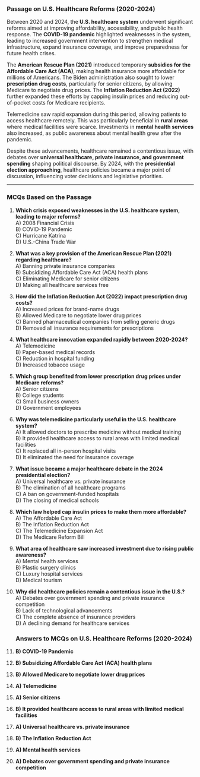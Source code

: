 ### **Passage on U.S. Healthcare Reforms (2020-2024)**  

Between 2020 and 2024, the **U.S. healthcare system** underwent significant reforms aimed at improving affordability, accessibility, and public health response. The **COVID-19 pandemic** highlighted weaknesses in the system, leading to increased government intervention to strengthen medical infrastructure, expand insurance coverage, and improve preparedness for future health crises.  

The **American Rescue Plan (2021)** introduced temporary **subsidies for the Affordable Care Act (ACA)**, making health insurance more affordable for millions of Americans. The Biden administration also sought to lower **prescription drug costs**, particularly for senior citizens, by allowing Medicare to negotiate drug prices. The **Inflation Reduction Act (2022)** further expanded these efforts by capping insulin prices and reducing out-of-pocket costs for Medicare recipients.  

Telemedicine saw rapid expansion during this period, allowing patients to access healthcare remotely. This was particularly beneficial in **rural areas** where medical facilities were scarce. Investments in **mental health services** also increased, as public awareness about mental health grew after the pandemic.  

Despite these advancements, healthcare remained a contentious issue, with debates over **universal healthcare,  private insurance, and government spending** shaping political discourse. By 2024, with the **presidential election approaching**, healthcare policies became a major point of discussion, influencing voter decisions and legislative priorities.  

---  

### **MCQs Based on the Passage**  

1. **Which crisis exposed weaknesses in the U.S. healthcare system, leading to major reforms?**  
   A) 2008 Financial Crisis  
   B) COVID-19 Pandemic  
   C) Hurricane Katrina  
   D) U.S.-China Trade War  

2. **What was a key provision of the American Rescue Plan (2021) regarding healthcare?**  
   A) Banning private insurance companies  
   B) Subsidizing Affordable Care Act (ACA) health plans  
   C) Eliminating Medicare for senior citizens  
   D) Making all healthcare services free  

3. **How did the Inflation Reduction Act (2022) impact prescription drug costs?**  
   A) Increased prices for brand-name drugs  
   B) Allowed Medicare to negotiate lower drug prices  
   C) Banned pharmaceutical companies from selling generic drugs  
   D) Removed all insurance requirements for prescriptions  

4. **What healthcare innovation expanded rapidly between 2020-2024?**  
   A) Telemedicine  
   B) Paper-based medical records  
   C) Reduction in hospital funding  
   D) Increased tobacco usage  

5. **Which group benefited from lower prescription drug prices under Medicare reforms?**  
   A) Senior citizens  
   B) College students  
   C) Small business owners  
   D) Government employees  

6. **Why was  telemedicine  particularly useful in the U.S. healthcare system?**  
   A) It allowed doctors to prescribe medicine without medical training  
   B) It provided healthcare access to rural areas with limited medical facilities  
   C) It replaced all in-person hospital visits  
   D) It eliminated the need for insurance coverage  

7. **What issue became a major healthcare debate in the 2024 presidential election?**  
   A) Universal healthcare vs. private insurance  
   B) The elimination of all healthcare programs  
   C) A ban on government-funded hospitals  
   D) The closing of medical schools  

8. **Which law helped cap  insulin prices to make them more affordable?**  
   A) The Affordable Care Act  
   B) The Inflation Reduction Act  
   C) The Telemedicine Expansion Act  
   D) The Medicare Reform Bill  

9. **What area of  healthcare saw  increased investment due to rising public awareness?**  
   A) Mental health services  
   B) Plastic surgery clinics  
   C) Luxury hospital services  
   D) Medical tourism  

10. **Why did healthcare policies remain a contentious issue in the U.S.?**  
   A) Debates over government spending and private insurance competition  
   B) Lack of technological advancements  
   C) The complete absence of insurance providers  
   D) A declining demand for healthcare services

    ### **Answers to MCQs on U.S. Healthcare Reforms (2020-2024)**  

1. **B) COVID-19 Pandemic**  
2. **B) Subsidizing Affordable Care Act (ACA) health plans**  
3. **B) Allowed Medicare to negotiate lower drug prices**  
4. **A) Telemedicine**  
5. **A) Senior citizens**  
6. **B) It provided healthcare access to rural areas with limited medical facilities**  
7. **A)  Universal healthcare vs. private insurance**  
8. **B) The Inflation Reduction Act**  
9. **A) Mental health services**  
10. **A) Debates over government spending and private insurance competition**  


